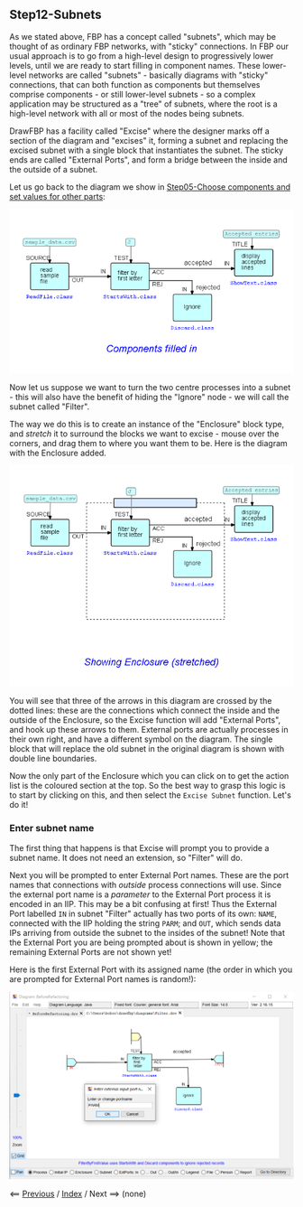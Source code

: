 
<link rel="stylesheet" type="text/css" href="../style.css">

## Step12-Subnets

As we stated above, FBP has a concept called "subnets", which may be thought of as ordinary FBP networks, with "sticky" connections.  In FBP our usual approach is to go from a high-level design to progressively lower levels, until we are ready to start filling in component names. These lower-level networks are called "subnets" - basically diagrams with "sticky" connections, that can both function as components but themselves comprise components - or still lower-level subnets - so a complex application may be structured as a "tree" of subnets, where the root is a high-level network with all or most of the nodes being subnets.

DrawFBP has a facility called "Excise" where the designer marks off a section of the diagram and "excises" it, forming a subnet and replacing the excised subnet with a single block that instantiates the subnet. The sticky ends are called "External Ports", and form a bridge between the inside and the outside of a subnet.

Let us go back to the diagram we show in <a href="../Step05/">Step05-Choose components and set values for other parts</a>:

![Diagram with components and IIPs filled in](../Step05/Step05.png)

Now let us suppose we want to turn the two centre processes into a subnet - this will also have the benefit of hiding the "Ignore" node - we will call the subnet called "Filter".  

The way we do this is to create an instance of the "Enclosure" block type, and *stretch* it to surround the blocks we want to excise - mouse over the corners, and drag them to where you want them to be.  Here is the diagram with the Enclosure added.

![Diagram with "stretched" Enclosure](Step12.png)

You will see that three of the arrows in this diagram are crossed by the dotted lines:  these are the connections which connect the inside and the outside of the Enclosure, so the Excise function will add "External Ports", and hook up these arrows to them.  External ports are actually processes in their own right, and have a different symbol on the diagram.  The single block that will replace the old subnet in the original diagram is shown with double line boundaries.  

Now the only part of the Enclosure which you can click on to get the action list is the coloured section at the top.  So the best way to grasp this logic is to start by clicking on this, and then select the `Excise Subnet` function.   Let's do it!

### Enter subnet name

The first thing that happens is that Excise will prompt you to provide a subnet name.  It does not need an extension, so "Filter" will do.

Next you will be prompted to enter External Port names. These are the port names that connections with *outside* process connections will use. Since the external port name is a *parameter* to the External Port process it is encoded in an IIP.  This may be a bit confusing at first!  Thus the External Port labelled `IN` in subnet "Filter" actually has two ports of its own: `NAME`, connected with the IIP holding the string `PARM`; and `OUT`, which sends data IPs arriving from outside the subnet to the insides of the subnet!  Note that the External Port you are being prompted about is shown in yellow; the remaining External Ports are not shown yet!

Here is the first External Port with its assigned name (the order in which you are prompted for External Port names is random!):

![Entering External Port names](Step12-1.png)



<span class=middle> &lt;== <a href="../Step11/">  Previous</a> / <a href="https://github.com/jpaulm/fbp-tutorial-filter-file/"> Index</a> /  Next ==&gt; (none)</span>
